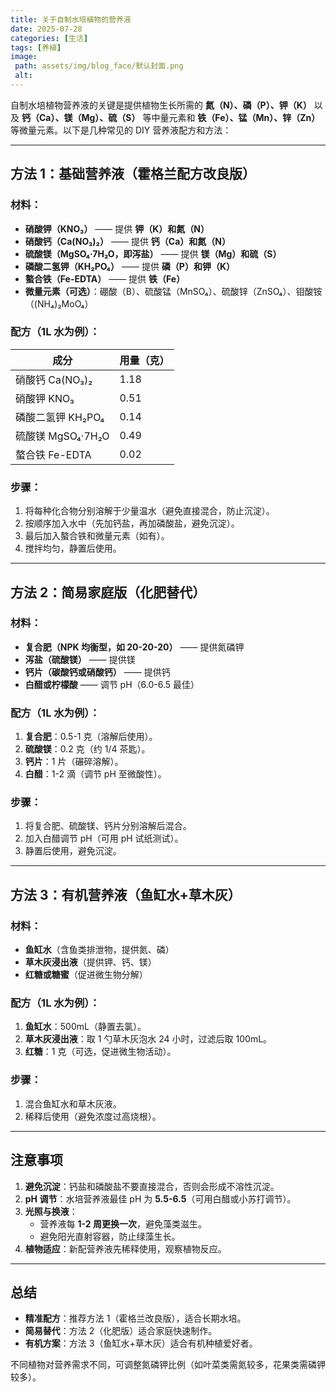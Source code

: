 ```yaml
---
title: 关于自制水培植物的营养液
date: 2025-07-28
categories: [生活]
tags: [养植]
image:
 path: assets/img/blog_face/默认封面.png
 alt:
---
```

自制水培植物营养液的关键是提供植物生长所需的 **氮（N）、磷（P）、钾（K）** 以及 **钙（Ca）、镁（Mg）、硫（S）** 等中量元素和 **铁（Fe）、锰（Mn）、锌（Zn）** 等微量元素。以下是几种常见的 DIY 营养液配方和方法：

---

## **方法 1：基础营养液（霍格兰配方改良版）**
### **材料**：
- **硝酸钾（KNO₃）** —— 提供 **钾（K）和氮（N）**
- **硝酸钙（Ca(NO₃)₂）** —— 提供 **钙（Ca）和氮（N）**
- **硫酸镁（MgSO₄·7H₂O，即泻盐）** —— 提供 **镁（Mg）和硫（S）**
- **磷酸二氢钾（KH₂PO₄）** —— 提供 **磷（P）和钾（K）**
- **螯合铁（Fe-EDTA）** —— 提供 **铁（Fe）**
- **微量元素（可选）**：硼酸（B）、硫酸锰（MnSO₄）、硫酸锌（ZnSO₄）、钼酸铵（(NH₄)₂MoO₄）

### **配方（1L 水为例）**：
| 成分              | 用量（克） |
| ----------------- | ---------- |
| 硝酸钙 Ca(NO₃)₂   | 1.18       |
| 硝酸钾 KNO₃       | 0.51       |
| 磷酸二氢钾 KH₂PO₄ | 0.14       |
| 硫酸镁 MgSO₄·7H₂O | 0.49       |
| 螯合铁 Fe-EDTA    | 0.02       |

### **步骤**：
1. 将每种化合物分别溶解于少量温水（避免直接混合，防止沉淀）。
2. 按顺序加入水中（先加钙盐，再加磷酸盐，避免沉淀）。
3. 最后加入螯合铁和微量元素（如有）。
4. 搅拌均匀，静置后使用。

---

## **方法 2：简易家庭版（化肥替代）**
### **材料**：
- **复合肥（NPK 均衡型，如 20-20-20）** —— 提供氮磷钾
- **泻盐（硫酸镁）** —— 提供镁
- **钙片（碳酸钙或硝酸钙）** —— 提供钙
- **白醋或柠檬酸** —— 调节 pH（6.0-6.5 最佳）

### **配方（1L 水为例）**：
1. **复合肥**：0.5-1 克（溶解后使用）。
2. **硫酸镁**：0.2 克（约 1/4 茶匙）。
3. **钙片**：1 片（碾碎溶解）。
4. **白醋**：1-2 滴（调节 pH 至微酸性）。

### **步骤**：
1. 将复合肥、硫酸镁、钙片分别溶解后混合。
2. 加入白醋调节 pH（可用 pH 试纸测试）。
3. 静置后使用，避免沉淀。

---

## **方法 3：有机营养液（鱼缸水+草木灰）**
### **材料**：
- **鱼缸水**（含鱼类排泄物，提供氮、磷）
- **草木灰浸出液**（提供钾、钙、镁）
- **红糖或糖蜜**（促进微生物分解）

### **配方（1L 水为例）**：
1. **鱼缸水**：500mL（静置去氯）。
2. **草木灰浸出液**：取 1 勺草木灰泡水 24 小时，过滤后取 100mL。
3. **红糖**：1 克（可选，促进微生物活动）。

### **步骤**：
1. 混合鱼缸水和草木灰液。
2. 稀释后使用（避免浓度过高烧根）。

---

## **注意事项**
1. **避免沉淀**：钙盐和磷酸盐不要直接混合，否则会形成不溶性沉淀。
2. **pH 调节**：水培营养液最佳 pH 为 **5.5-6.5**（可用白醋或小苏打调节）。
3. **光照与换液**：
   - 营养液每 **1-2 周更换一次**，避免藻类滋生。
   - 避免阳光直射容器，防止绿藻生长。
4. **植物适应**：新配营养液先稀释使用，观察植物反应。

---

## **总结**
- **精准配方**：推荐方法 1（霍格兰改良版），适合长期水培。
- **简易替代**：方法 2（化肥版）适合家庭快速制作。
- **有机方案**：方法 3（鱼缸水+草木灰）适合有机种植爱好者。

不同植物对营养需求不同，可调整氮磷钾比例（如叶菜类需氮较多，花果类需磷钾较多）。
